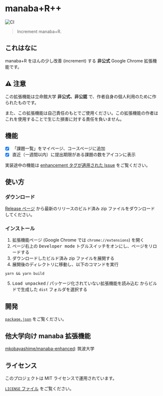 # manaba+R++

![CI](https://github.com/ygkn/manaba_R_incremented/workflows/CI/badge.svg)

> Increment manaba+R.

## これはなに

manaba+R をほんの少し改善 (increment) する **非公式** Google Chrome 拡張機能です。

## ⚠ 注意

この拡張機能は立命館大学 **非公式、非公認** で、作者自身の個人利用のために作られたものです。

また、この拡張機能は自己責任のもとでご使用ください。この拡張機能の作者はこれを使用することで生じた損害に対する責任を負いません。

## 機能

- [x] 「課題一覧」をマイページ、コースページに追加
- [x] 直近（一週間以内）に提出期限がある課題の数をアイコンに表示

実装途中の機能は [enhancement タグが適用された Issue](https://github.com/ygkn/manaba_R_incremented/issues?q=is%3Aopen+is%3Aissue+label%3Aenhancement) をご覧ください。

## 使い方

### ダウンロード

[Release ページ](https://github.com/ygkn/manaba_R_incremented/releases) から最新のリリースのビルド済み zip ファイルをダウンロードしてください。

### インストール

1. 拡張機能ページ (Google Chrome では `chrome://extensions`) を開く
2. ページ右上の <kbd>Developer mode</kbd> トグルスイッチをオンにし、ページをリロードする
3. ダウンロードしたビルド済み zip ファイルを展開する
4. 展開後のディレクトリに移動し、以下のコマンドを実行
  ```shell
  yarn && yarn build
  ```
5. <kbd>Load unpacked</kbd> / <kbd>パッケージ化されていない拡張機能を読み込む</kbd> からビルドで生成した `dist` フォルダを選択する

## 開発

[`package.json`](./package.json) をご覧ください。

## 他大学向け manaba 拡張機能

[mkobayashime/manaba-enhanced](https://github.com/mkobayashime/manaba-enhanced): 筑波大学

## ライセンス

このプロジェクトは MIT ライセンスで運用されています。

[`LICENSE` ファイル](./LICENSE) をご覧ください。
